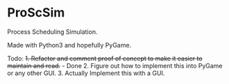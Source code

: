 # ProScSim
Process Scheduling Simulation. 

Made with Python3 and hopefully PyGame.


Todo:
~~1. Refactor and comment proof of concept to make it easier to maintain and read.~~ - Done
2. Figure out how to implement this into PyGame or any other GUI.
3. Actually Implement this with a GUI.
